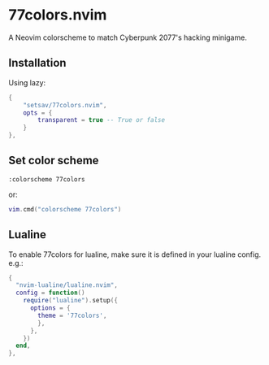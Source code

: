 # 77colors.nvim
A Neovim colorscheme to match Cyberpunk 2077's hacking minigame.

## Installation

Using lazy:

```lua
{
    "setsav/77colors.nvim",
    opts = {
        transparent = true -- True or false
    }
},
```

## Set color scheme

```
:colorscheme 77colors
```

or:

```lua
vim.cmd("colorscheme 77colors")
```

## Lualine

To enable 77colors for lualine, make sure it is defined in your lualine config. e.g.:

```lua
{
  "nvim-lualine/lualine.nvim",
  config = function()
    require("lualine").setup({
      options = {
        theme = '77colors',
        },
      },
    })
  end,
},
```
